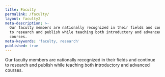 ```yaml
---
title: Faculty
permalink: /faculty/
layout: faculty2
meta-description: >-
  Our faculty members are nationally recognized in their fields and continue
  to research and publish while teaching both introductory and advanced
  courses.
meta-keywords: 'faculty, research'
published: true
---
```

Our faculty members are nationally recognized in their fields and continue to
research and publish while teaching both introductory and advanced courses.
